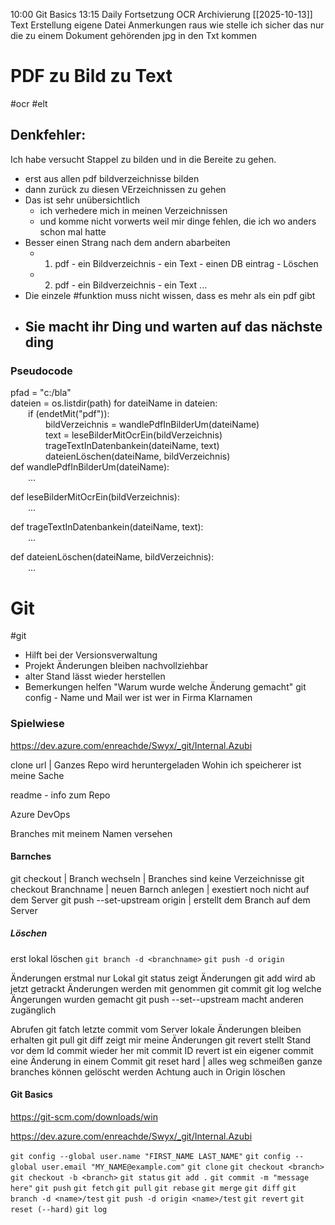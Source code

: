 10:00 Git Basics
13:15 Daily
Fortsetzung OCR Archivierung
[[2025-10-13]]
Text Erstellung
eigene Datei 
Anmerkungen raus
wie stelle ich sicher das nur die zu einem Dokument gehörenden jpg in den Txt kommen

# PDF zu Bild zu Text
#ocr #elt
## Denkfehler:
Ich habe versucht Stappel zu bilden und in die Bereite zu gehen.
- erst aus allen pdf bildverzeichnisse bilden 
- dann zurück zu diesen VErzeichnissen zu gehen
- Das ist sehr unübersichtlich
	-  ich verhedere mich in meinen Verzeichnissen 
	- und komme nicht vorwerts weil  mir dinge fehlen, die ich wo anders schon mal hatte
- Besser einen Strang nach dem andern abarbeiten
	- 1. pdf  - ein Bildverzeichnis - ein Text - einen DB eintrag - Löschen
	- 2. pdf - ein Bildverzeichnis - ein Text  ...
- Die einzele #funktion  muss nicht wissen, dass es mehr als ein pdf gibt
- Sie macht ihr Ding und warten auf das nächste ding
	- 
### Pseudocode
pfad = "c:/bla"  
dateien = os.listdir(path)
for dateiName in dateien:  
  if (endetMit("pdf")):  
    bildVerzeichnis = wandlePdfInBilderUm(dateiName)  
    text = leseBilderMitOcrEin(bildVerzeichnis)  
    trageTextInDatenbankein(dateiName, text)  
    dateienLöschen(dateiName, bildVerzeichnis)  
def wandlePdfInBilderUm(dateiName):  
  ...

def leseBilderMitOcrEin(bildVerzeichnis):  
  ...  
  
def trageTextInDatenbankein(dateiName, text):  
  ...  
  
def dateienLöschen(dateiName, bildVerzeichnis):  
  ...

# Git
#git
- Hilft bei der Versionsverwaltung
- Projekt Änderungen bleiben nachvollziehbar
- alter Stand lässt wieder herstellen
-  Bemerkungen helfen "Warum wurde welche Änderung gemacht"
git config - Name und Mail
wer ist wer
in Firma Klarnamen
### Spielwiese
https://dev.azure.com/enreachde/Swyx/_git/Internal.Azubi

clone url | Ganzes Repo wird heruntergeladen
Wohin ich speicherer ist meine Sache

readme - info zum Repo

Azure DevOps

Branches mit meinem Namen versehen

#### Barnches

git checkout | Branch wechseln  | Branches sind keine Verzeichnisse
git checkout Branchname | neuen Barnch anlegen | exestiert noch nicht auf dem Server
git push --set-upstream origin <branchname> | erstellt dem Branch auf dem Server

##### Löschen
erst lokal löschen
`git branch -d <branchname>`
`git push -d origin`

Änderungen erstmal nur Lokal
git status
zeigt Änderungen
git add wird ab jetzt getrackt Änderungen werden mit genommen
git commit
git log welche Ängerungen wurden gemacht
git push --set--upstream macht anderen zugänglich

Abrufen
git fatch
letzte commit vom Server lokale Änderungen bleiben erhalten
git pull
git  diff zeigt mir meine Änderungen
git revert stellt Stand vor dem ld commit wieder her mit commit ID 
revert ist ein eigener commit
eine Änderung in einem Commit
git reset hard | alles weg schmeißen
ganze branches können gelöscht werden  Achtung auch in Origin löschen


#### Git Basics

https://git-scm.com/downloads/win

https://dev.azure.com/enreachde/Swyx/_git/Internal.Azubi

`git config --global user.name "FIRST_NAME LAST_NAME"`
`git config --global user.email "MY_NAME@example.com"`
`git clone`
`git checkout <branch>`
`git checkout -b <branch>`
`git status`
`git add .`
`git commit -m "message here"`
`git push`
`git fetch`
`git pull`
`git rebase`
`git merge`
`git diff`
`git branch -d <name>/test`
`git push -d origin <name>/test`
`git revert`
`git reset (--hard)`
`git log`